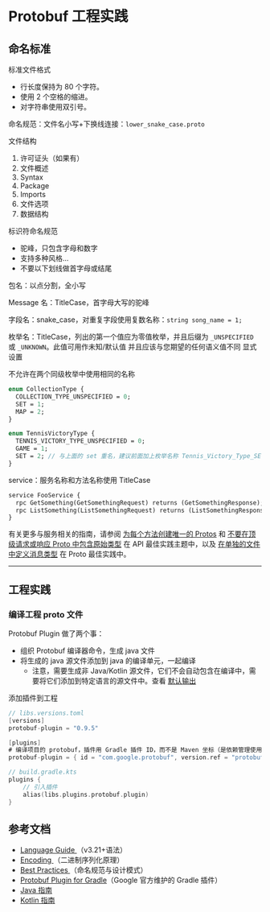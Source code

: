 # Protobuf 工程实践

## 命名标准

标准文件格式

- 行长度保持为 80 个字符。
- 使用 2 个空格的缩进。
- 对字符串使用双引号。

命名规范：文件名小写+下换线连接：`lower_snake_case.proto`

文件结构

1. 许可证头（如果有）
2. 文件概述
3. Syntax
4. Package
5. Imports
6. 文件选项
7. 数据结构

标识符命名规范

- 驼峰，只包含字母和数字
- 支持多种风格...
- 不要以下划线做首字母或结尾

包名：以点分割，全小写

Message 名：TitleCase，首字母大写的驼峰

字段名：snake_case，对重复字段使用复数名称：`string song_name = 1;`

枚举名：TitleCase，列出的第一个值应为零值枚举，并且后缀为 `_UNSPECIFIED` 或 `_UNKNOWN`。此值可用作未知/默认值 并且应该与您期望的任何语义值不同 显式设置

不允许在两个同级枚举中使用相同的名称

```protobuf
enum CollectionType {
  COLLECTION_TYPE_UNSPECIFIED = 0;
  SET = 1;
  MAP = 2;
}

enum TennisVictoryType {
  TENNIS_VICTORY_TYPE_UNSPECIFIED = 0;
  GAME = 1;
  SET = 2; // 与上面的 set 重名，建议前面加上枚举名称 Tennis_Victory_Type_SET
}
```

service：服务名称和方法名称使用 TitleCase

```protobuf
service FooService {
  rpc GetSomething(GetSomethingRequest) returns (GetSomethingResponse);
  rpc ListSomething(ListSomethingRequest) returns (ListSomethingResponse);
}
```

有关更多与服务相关的指南，请参阅 [为每个方法创建唯一的 Protos](https://protobuf.dev/best-practices/api#unique-protos) 和 [不要在顶级请求或响应 Proto 中包含原始类型](https://protobuf.dev/programming-guides/api#dont-include-primitive-types) 在 API 最佳实践主题中，以及 [在单独的文件中定义消息类型](https://protobuf.dev/best-practices/dos-donts#separate-files) 在 Proto 最佳实践中。

---------

## 工程实践

### 编译工程 proto 文件

Protobuf Plugin 做了两个事：

- 组织 Protobuf 编译器命令，生成 java 文件
- 将生成的 java 源文件添加到 java 的编译单元，一起编译
  - 注意，需要生成非 Java/Kotlin 源文件，它们不会自动包含在编译中，需要将它们添加到特定语言的源文件中。查看 [默认输出](https://github.com/google/protobuf-gradle-plugin#default-outputs)

添加插件到工程

```kotlin
// libs.versions.toml
[versions]
protobuf-plugin = "0.9.5"

[plugins]
# 编译项目的 protobuf，插件用 Gradle 插件 ID，而不是 Maven 坐标（是依赖管理使用）
protobuf-plugin = { id = "com.google.protobuf", version.ref = "protobuf-plugin" }

// build.gradle.kts
plugins {
    // 引入插件
    alias(libs.plugins.protobuf.plugin)
}


```











## 参考文档

- [Language Guide ](https://protobuf.dev/programming-guides/proto3/)（v3.21+语法）
- [Encoding ](https://protobuf.dev/programming-guides/encoding/)（二进制序列化原理）
- [Best Practices ](https://protobuf.dev/programming-guides/style/?spm=a2ty_o01.29997173.0.0.4c39c921uSCLap)（命名规范与设计模式）
- [Protobuf Plugin for Gradle](https://plugins.gradle.org/plugin/com.google.protobuf)（Google 官方维护的 Gradle 插件）
- [Java 指南](https://protobuf.dev/reference/java/)
- [Kotlin 指南](https://protobuf.dev/reference/kotlin/)